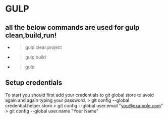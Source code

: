 # GULP
## all the below commands are used for gulp clean,build,run!
* > gulp clear:project <br />
* > gulp build <br />
* > gulp <br />



## Setup credentials
To start you should first add your credentials to git global store to avoid again and again typing your password.
	> git config --global credential.helper store
	> git config --global user.email "you@example.com"
    > git config --global user.name "Your Name"